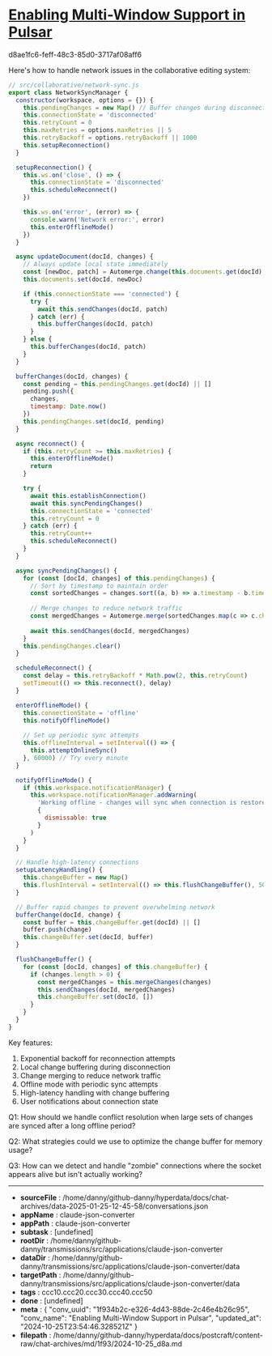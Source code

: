 # [Enabling Multi-Window Support in Pulsar](https://claude.ai/chat/1f934b2c-e326-4d43-88de-2c46e4b26c95)

d8ae1fc6-feff-48c3-85d0-3717af08aff6

 Here's how to handle network issues in the collaborative editing system:

```javascript
// src/collaborative/network-sync.js
export class NetworkSyncManager {
  constructor(workspace, options = {}) {
    this.pendingChanges = new Map() // Buffer changes during disconnect
    this.connectionState = 'disconnected'
    this.retryCount = 0
    this.maxRetries = options.maxRetries || 5
    this.retryBackoff = options.retryBackoff || 1000
    this.setupReconnection()
  }

  setupReconnection() {
    this.ws.on('close', () => {
      this.connectionState = 'disconnected'
      this.scheduleReconnect()
    })

    this.ws.on('error', (error) => {
      console.warn('Network error:', error)
      this.enterOfflineMode()
    })
  }

  async updateDocument(docId, changes) {
    // Always update local state immediately
    const [newDoc, patch] = Automerge.change(this.documents.get(docId), changes)
    this.documents.set(docId, newDoc)

    if (this.connectionState === 'connected') {
      try {
        await this.sendChanges(docId, patch)
      } catch (err) {
        this.bufferChanges(docId, patch)
      }
    } else {
      this.bufferChanges(docId, patch)
    }
  }

  bufferChanges(docId, changes) {
    const pending = this.pendingChanges.get(docId) || []
    pending.push({
      changes,
      timestamp: Date.now()
    })
    this.pendingChanges.set(docId, pending)
  }

  async reconnect() {
    if (this.retryCount >= this.maxRetries) {
      this.enterOfflineMode()
      return
    }

    try {
      await this.establishConnection()
      await this.syncPendingChanges()
      this.connectionState = 'connected'
      this.retryCount = 0
    } catch (err) {
      this.retryCount++
      this.scheduleReconnect()
    }
  }

  async syncPendingChanges() {
    for (const [docId, changes] of this.pendingChanges) {
      // Sort by timestamp to maintain order
      const sortedChanges = changes.sort((a, b) => a.timestamp - b.timestamp)
      
      // Merge changes to reduce network traffic
      const mergedChanges = Automerge.merge(sortedChanges.map(c => c.changes))
      
      await this.sendChanges(docId, mergedChanges)
    }
    this.pendingChanges.clear()
  }

  scheduleReconnect() {
    const delay = this.retryBackoff * Math.pow(2, this.retryCount)
    setTimeout(() => this.reconnect(), delay)
  }

  enterOfflineMode() {
    this.connectionState = 'offline'
    this.notifyOfflineMode()
    
    // Set up periodic sync attempts
    this.offlineInterval = setInterval(() => {
      this.attemptOnlineSync()
    }, 60000) // Try every minute
  }

  notifyOfflineMode() {
    if (this.workspace.notificationManager) {
      this.workspace.notificationManager.addWarning(
        'Working offline - changes will sync when connection is restored',
        {
          dismissable: true
        }
      )
    }
  }

  // Handle high-latency connections
  setupLatencyHandling() {
    this.changeBuffer = new Map()
    this.flushInterval = setInterval(() => this.flushChangeBuffer(), 50)
  }

  // Buffer rapid changes to prevent overwhelming network
  bufferChange(docId, change) {
    const buffer = this.changeBuffer.get(docId) || []
    buffer.push(change)
    this.changeBuffer.set(docId, buffer)
  }

  flushChangeBuffer() {
    for (const [docId, changes] of this.changeBuffer) {
      if (changes.length > 0) {
        const mergedChanges = this.mergeChanges(changes)
        this.sendChanges(docId, mergedChanges)
        this.changeBuffer.set(docId, [])
      }
    }
  }
}
```

Key features:
1. Exponential backoff for reconnection attempts
2. Local change buffering during disconnection
3. Change merging to reduce network traffic
4. Offline mode with periodic sync attempts
5. High-latency handling with change buffering
6. User notifications about connection state

Q1: How should we handle conflict resolution when large sets of changes are synced after a long offline period?

Q2: What strategies could we use to optimize the change buffer for memory usage?

Q3: How can we detect and handle "zombie" connections where the socket appears alive but isn't actually working?

---

* **sourceFile** : /home/danny/github-danny/hyperdata/docs/chat-archives/data-2025-01-25-12-45-58/conversations.json
* **appName** : claude-json-converter
* **appPath** : claude-json-converter
* **subtask** : [undefined]
* **rootDir** : /home/danny/github-danny/transmissions/src/applications/claude-json-converter
* **dataDir** : /home/danny/github-danny/transmissions/src/applications/claude-json-converter/data
* **targetPath** : /home/danny/github-danny/transmissions/src/applications/claude-json-converter/data
* **tags** : ccc10.ccc20.ccc30.ccc40.ccc50
* **done** : [undefined]
* **meta** : {
  "conv_uuid": "1f934b2c-e326-4d43-88de-2c46e4b26c95",
  "conv_name": "Enabling Multi-Window Support in Pulsar",
  "updated_at": "2024-10-25T23:54:46.328521Z"
}
* **filepath** : /home/danny/github-danny/hyperdata/docs/postcraft/content-raw/chat-archives/md/1f93/2024-10-25_d8a.md